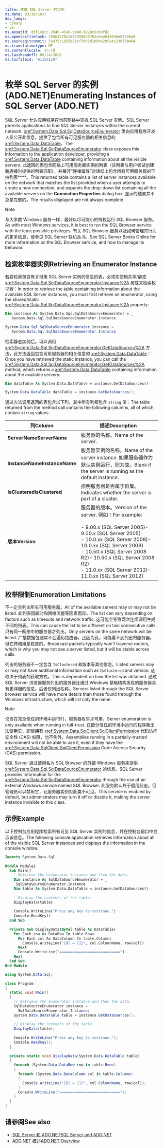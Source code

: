 ```yaml
---
title: 枚举 SQL Server 的实例
ms.date: 03/30/2017
dev_langs:
- csharp
- vb
ms.assetid: ddf1c83c-9d40-45e6-b04d-9828c6cbbfdc
ms.openlocfilehash: 2966157921894356836765edee6160d8e0f3e6e0
ms.sourcegitcommit: 5b475c1855b32cf78d2d1bbb4295e4c236f39464
ms.translationtype: MT
ms.contentlocale: zh-CN
ms.lasthandoff: 09/24/2020
ms.locfileid: "91156129"
---
```

# <a name="enumerating-instances-of-sql-server-adonet"></a><span data-ttu-id="2d322-102">枚举 SQL Server 的实例 (ADO.NET)</span><span class="sxs-lookup"><span data-stu-id="2d322-102">Enumerating Instances of SQL Server (ADO.NET)</span></span>

<span data-ttu-id="2d322-103">SQL Server 允许应用程序在当前网络中查找 SQL Server 实例。</span><span class="sxs-lookup"><span data-stu-id="2d322-103">SQL Server permits applications to find SQL Server instances within the current network.</span></span> <span data-ttu-id="2d322-104"><xref:System.Data.Sql.SqlDataSourceEnumerator> 类向应用程序开发人员公开此信息，提供了包含所有可见服务器的相关信息的 <xref:System.Data.DataTable>。</span><span class="sxs-lookup"><span data-stu-id="2d322-104">The <xref:System.Data.Sql.SqlDataSourceEnumerator> class exposes this information to the application developer, providing a <xref:System.Data.DataTable> containing information about all the visible servers.</span></span> <span data-ttu-id="2d322-105">此返回的表包含网络上可用服务器实例的列表（该列表与用户尝试创建新连接时提供的列表匹配），并展开“连接属性”对话框上包含所有可用服务器的下拉列表\*\*\*\*。</span><span class="sxs-lookup"><span data-stu-id="2d322-105">This returned table contains a list of server instances available on the network that matches the list provided when a user attempts to create a new connection, and expands the drop-down list containing all the available servers on the **Connection Properties** dialog box.</span></span> <span data-ttu-id="2d322-106">显示的结果并不总是完整的。</span><span class="sxs-lookup"><span data-stu-id="2d322-106">The results displayed are not always complete.</span></span>  
  
> [!NOTE]
> <span data-ttu-id="2d322-107">与大多数 Windows 服务一样，最好以尽可能小的特权运行 SQL Browser 服务。</span><span class="sxs-lookup"><span data-stu-id="2d322-107">As with most Windows services, it is best to run the SQL Browser service with the least possible privileges.</span></span> <span data-ttu-id="2d322-108">有关 SQL Browser 服务以及如何管理其行为的更多信息，请参见 SQL Server 联机丛书。</span><span class="sxs-lookup"><span data-stu-id="2d322-108">See SQL Server Books Online for more information on the SQL Browser service, and how to manage its behavior.</span></span>  
  
## <a name="retrieving-an-enumerator-instance"></a><span data-ttu-id="2d322-109">检索枚举器实例</span><span class="sxs-lookup"><span data-stu-id="2d322-109">Retrieving an Enumerator Instance</span></span>  

 <span data-ttu-id="2d322-110">若要检索包含有关可用 SQL Server 实例的信息的表，必须先使用共享/静态 <xref:System.Data.Sql.SqlDataSourceEnumerator.Instance%2A> 属性来检索枚举器：</span><span class="sxs-lookup"><span data-stu-id="2d322-110">In order to retrieve the table containing information about the available SQL Server instances, you must first retrieve an enumerator, using the shared/static <xref:System.Data.Sql.SqlDataSourceEnumerator.Instance%2A> property:</span></span>  
  
```vb  
Dim instance As System.Data.Sql.SqlDataSourceEnumerator = _  
   System.Data.Sql.SqlDataSourceEnumerator.Instance  
```  
  
```csharp  
System.Data.Sql.SqlDataSourceEnumerator instance =
   System.Data.Sql.SqlDataSourceEnumerator.Instance  
```  
  
 <span data-ttu-id="2d322-111">检索静态实例后，可以调用 <xref:System.Data.Sql.SqlDataSourceEnumerator.GetDataSources%2A> 方法，此方法返回包含可用服务器的相关信息的 <xref:System.Data.DataTable>：</span><span class="sxs-lookup"><span data-stu-id="2d322-111">Once you have retrieved the static instance, you can call the <xref:System.Data.Sql.SqlDataSourceEnumerator.GetDataSources%2A> method, which returns a <xref:System.Data.DataTable> containing information about the available servers:</span></span>  
  
```vb  
Dim dataTable As System.Data.DataTable = instance.GetDataSources()  
```  
  
```csharp  
System.Data.DataTable dataTable = instance.GetDataSources();  
```  
  
 <span data-ttu-id="2d322-112">通过方法调用返回的表包含以下列，其中所有列都包含 `string` 值：</span><span class="sxs-lookup"><span data-stu-id="2d322-112">The table returned from the method call contains the following columns, all of which contain `string` values:</span></span>  
  
|<span data-ttu-id="2d322-113">列</span><span class="sxs-lookup"><span data-stu-id="2d322-113">Column</span></span>|<span data-ttu-id="2d322-114">描述</span><span class="sxs-lookup"><span data-stu-id="2d322-114">Description</span></span>|  
|------------|-----------------|  
|<span data-ttu-id="2d322-115">**ServerName**</span><span class="sxs-lookup"><span data-stu-id="2d322-115">**ServerName**</span></span>|<span data-ttu-id="2d322-116">服务器的名称。</span><span class="sxs-lookup"><span data-stu-id="2d322-116">Name of the server.</span></span>|  
|<span data-ttu-id="2d322-117">**InstanceName**</span><span class="sxs-lookup"><span data-stu-id="2d322-117">**InstanceName**</span></span>|<span data-ttu-id="2d322-118">服务器实例的名称。</span><span class="sxs-lookup"><span data-stu-id="2d322-118">Name of the server instance.</span></span> <span data-ttu-id="2d322-119">如果服务器作为默认实例运行，则为空。</span><span class="sxs-lookup"><span data-stu-id="2d322-119">Blank if the server is running as the default instance.</span></span>|  
|<span data-ttu-id="2d322-120">**IsClustered**</span><span class="sxs-lookup"><span data-stu-id="2d322-120">**IsClustered**</span></span>|<span data-ttu-id="2d322-121">指明服务器是否属于群集。</span><span class="sxs-lookup"><span data-stu-id="2d322-121">Indicates whether the server is part of a cluster.</span></span>|  
|<span data-ttu-id="2d322-122">**版本**</span><span class="sxs-lookup"><span data-stu-id="2d322-122">**Version**</span></span>|<span data-ttu-id="2d322-123">服务器的版本。</span><span class="sxs-lookup"><span data-stu-id="2d322-123">Version of the server.</span></span> <span data-ttu-id="2d322-124">例如：</span><span class="sxs-lookup"><span data-stu-id="2d322-124">For example:</span></span><br /><br /> <span data-ttu-id="2d322-125">-   9.00.x (SQL Server 2005)</span><span class="sxs-lookup"><span data-stu-id="2d322-125">-   9.00.x (SQL Server 2005)</span></span><br /><span data-ttu-id="2d322-126">-   10.0.xx (SQL Server 2008)</span><span class="sxs-lookup"><span data-stu-id="2d322-126">-   10.0.xx (SQL Server 2008)</span></span><br /><span data-ttu-id="2d322-127">-   10.50.x (SQL Server 2008 R2)</span><span class="sxs-lookup"><span data-stu-id="2d322-127">-   10.50.x (SQL Server 2008 R2)</span></span><br /><span data-ttu-id="2d322-128">-   11.0.xx (SQL Server 2012)</span><span class="sxs-lookup"><span data-stu-id="2d322-128">-   11.0.xx (SQL Server 2012)</span></span>|  
  
## <a name="enumeration-limitations"></a><span data-ttu-id="2d322-129">枚举限制</span><span class="sxs-lookup"><span data-stu-id="2d322-129">Enumeration Limitations</span></span>  

 <span data-ttu-id="2d322-130">不一定会列出所有可用服务器。</span><span class="sxs-lookup"><span data-stu-id="2d322-130">All of the available servers may or may not be listed.</span></span> <span data-ttu-id="2d322-131">此列表因超时和网络流量等因素而异。</span><span class="sxs-lookup"><span data-stu-id="2d322-131">The list can vary depending on factors such as timeouts and network traffic.</span></span> <span data-ttu-id="2d322-132">这可能会导致两次连续调用生成不同的列表。</span><span class="sxs-lookup"><span data-stu-id="2d322-132">This can cause the list to be different on two consecutive calls.</span></span> <span data-ttu-id="2d322-133">只有同一网络中的服务器才列出。</span><span class="sxs-lookup"><span data-stu-id="2d322-133">Only servers on the same network will be listed.</span></span> <span data-ttu-id="2d322-134">广播数据包通常不会遍历路由器，正因为此，可能看不到列出的服务器，但它跨调用是稳定的。</span><span class="sxs-lookup"><span data-stu-id="2d322-134">Broadcast packets typically won't traverse routers, which is why you may not see a server listed, but it will be stable across calls.</span></span>  
  
 <span data-ttu-id="2d322-135">列出的服务器不一定包含 `IsClustered` 和版本等其他信息。</span><span class="sxs-lookup"><span data-stu-id="2d322-135">Listed servers may or may not have additional information such as `IsClustered` and version.</span></span> <span data-ttu-id="2d322-136">这取决于列表的获取方式。</span><span class="sxs-lookup"><span data-stu-id="2d322-136">This is dependent on how the list was obtained.</span></span> <span data-ttu-id="2d322-137">通过 SQL Server 浏览器服务列出的服务器比通过 Windows 基础结构发现的服务器具有更详细的信息，后者仅列出名称。</span><span class="sxs-lookup"><span data-stu-id="2d322-137">Servers listed through the SQL Server browser service will have more details than those found through the Windows infrastructure, which will list only the name.</span></span>  
  
> [!NOTE]
> <span data-ttu-id="2d322-138">仅当在完全信任的环境中运行时，服务器枚举才可用。</span><span class="sxs-lookup"><span data-stu-id="2d322-138">Server enumeration is only available when running in full-trust.</span></span> <span data-ttu-id="2d322-139">在部分信任的环境中运行的程序集无法使用它，即使拥有 <xref:System.Data.SqlClient.SqlClientPermission> 代码访问安全性 (CAS) 权限，也不例外。</span><span class="sxs-lookup"><span data-stu-id="2d322-139">Assemblies running in a partially-trusted environment will not be able to use it, even if they have the <xref:System.Data.SqlClient.SqlClientPermission> Code Access Security (CAS) permission.</span></span>  
  
 <span data-ttu-id="2d322-140">SQL Server 通过使用名为 SQL Browser 的外部 Windows 服务来提供 <xref:System.Data.Sql.SqlDataSourceEnumerator> 的信息。</span><span class="sxs-lookup"><span data-stu-id="2d322-140">SQL Server provides information for the <xref:System.Data.Sql.SqlDataSourceEnumerator> through the use of an external Windows service named SQL Browser.</span></span> <span data-ttu-id="2d322-141">此服务默认处于启用状态，但管理员可以禁用它，让服务器实例对此类不可见。</span><span class="sxs-lookup"><span data-stu-id="2d322-141">This service is enabled by default, but administrators may turn it off or disable it, making the server instance invisible to this class.</span></span>  
  
## <a name="example"></a><span data-ttu-id="2d322-142">示例</span><span class="sxs-lookup"><span data-stu-id="2d322-142">Example</span></span>  

 <span data-ttu-id="2d322-143">以下控制台应用程序检索所有可见 SQL Server 实例的信息，并在控制台窗口中显示该信息。</span><span class="sxs-lookup"><span data-stu-id="2d322-143">The following console application retrieves information about all of the visible SQL Server instances and displays the information in the console window.</span></span>  
  
```vb  
Imports System.Data.Sql  
  
Module Module1  
  Sub Main()  
    ' Retrieve the enumerator instance and then the data.  
    Dim instance As SqlDataSourceEnumerator = _  
     SqlDataSourceEnumerator.Instance  
    Dim table As System.Data.DataTable = instance.GetDataSources()  
  
    ' Display the contents of the table.  
    DisplayData(table)  
  
    Console.WriteLine("Press any key to continue.")  
    Console.ReadKey()  
  End Sub  
  
  Private Sub DisplayData(ByVal table As DataTable)  
    For Each row As DataRow In table.Rows  
      For Each col As DataColumn In table.Columns  
        Console.WriteLine("{0} = {1}", col.ColumnName, row(col))  
      Next  
      Console.WriteLine("============================")  
    Next  
  End Sub  
End Module  
```  
  
```csharp  
using System.Data.Sql;  
  
class Program  
{  
  static void Main()  
  {  
    // Retrieve the enumerator instance and then the data.  
    SqlDataSourceEnumerator instance =  
      SqlDataSourceEnumerator.Instance;  
    System.Data.DataTable table = instance.GetDataSources();  
  
    // Display the contents of the table.  
    DisplayData(table);  
  
    Console.WriteLine("Press any key to continue.");  
    Console.ReadKey();  
  }  
  
  private static void DisplayData(System.Data.DataTable table)  
  {  
    foreach (System.Data.DataRow row in table.Rows)  
    {  
      foreach (System.Data.DataColumn col in table.Columns)  
      {  
        Console.WriteLine("{0} = {1}", col.ColumnName, row[col]);  
      }  
      Console.WriteLine("============================");  
    }  
  }  
}  
```  
  
## <a name="see-also"></a><span data-ttu-id="2d322-144">请参阅</span><span class="sxs-lookup"><span data-stu-id="2d322-144">See also</span></span>

- [<span data-ttu-id="2d322-145">SQL Server 和 ADO.NET</span><span class="sxs-lookup"><span data-stu-id="2d322-145">SQL Server and ADO.NET</span></span>](index.md)
- [<span data-ttu-id="2d322-146">ADO.NET 概述</span><span class="sxs-lookup"><span data-stu-id="2d322-146">ADO.NET Overview</span></span>](../ado-net-overview.md)
